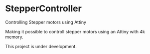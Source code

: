 # StepperController
Controlling Stepper motors using Attiny

Making it possible to controll stepper motors using an Attiny with 4k memory.

This project is under development.
